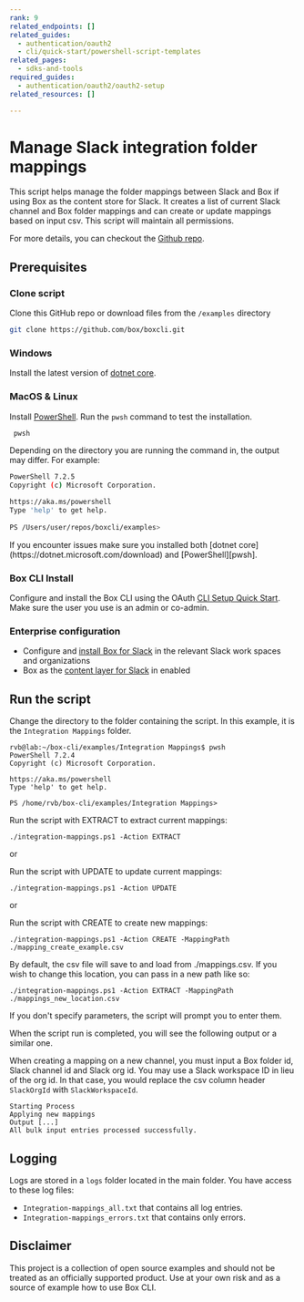 ```yaml
---
rank: 9
related_endpoints: []
related_guides:
  - authentication/oauth2
  - cli/quick-start/powershell-script-templates
related_pages:
  - sdks-and-tools
required_guides:
  - authentication/oauth2/oauth2-setup
related_resources: []

---
```

# Manage Slack integration folder mappings

<!-- markdownlint-disable line-length -->

This script helps manage the folder mappings between Slack and Box if using Box
as the content store for Slack. It creates a list of current Slack channel and
Box folder mappings and can create or update mappings based on input csv. This
script will maintain all permissions.

For more details, you can checkout the [Github repo][1].

## Prerequisites

### Clone script

Clone this GitHub repo or download files from the `/examples` directory

   ```bash
   git clone https://github.com/box/boxcli.git
   ```

### Windows

Install the latest version of [dotnet core](https://dotnet.microsoft.com/download).

### MacOS & Linux

Install [PowerShell][pwsh]. Run the `pwsh` command to test the installation.

   ```bash
    pwsh 
   ```

Depending on the directory you are
running the command in, the output may differ.
For example:

   ```bash
   PowerShell 7.2.5
   Copyright (c) Microsoft Corporation.

   https://aka.ms/powershell
   Type 'help' to get help.
     
   PS /Users/user/repos/boxcli/examples> 
   ```

   <message>
      If you encounter issues make sure you installed both 
      [dotnet core](https://dotnet.microsoft.com/download) and 
      [PowerShell][pwsh].
   </message>

### Box CLI Install

Configure and install the Box CLI using the OAuth [CLI Setup Quick Start][oauth-guide]. Make sure the user you use is an admin or co-admin.

### Enterprise configuration

* Configure and [install Box for Slack][install-slack] in the relevant Slack work spaces and organizations
* Box as the [content layer for Slack][content-layer] in enabled

## Run the script

Change the directory to the folder containing the script. In this example, it is the `Integration Mappings` folder.

```pwsh
rvb@lab:~/box-cli/examples/Integration Mappings$ pwsh
PowerShell 7.2.4
Copyright (c) Microsoft Corporation.

https://aka.ms/powershell
Type 'help' to get help.

PS /home/rvb/box-cli/examples/Integration Mappings>
```

Run the script with EXTRACT to extract current mappings:

```pwsh
./integration-mappings.ps1 -Action EXTRACT
```

or

Run the script with UPDATE to update current mappings:

```pwsh
./integration-mappings.ps1 -Action UPDATE
```

or

Run the script with CREATE to create new mappings:

```pwsh
./integration-mappings.ps1 -Action CREATE -MappingPath ./mapping_create_example.csv
```

By default, the csv file will save to and load from ./mappings.csv. If you wish to change this location, you can pass in a new path like so:

```pwsh
./integration-mappings.ps1 -Action EXTRACT -MappingPath ./mappings_new_location.csv
```

If you don't specify parameters, the script will prompt you to enter them.

When the script run is completed, you will see the following
output or a similar one.

When creating a mapping on a new channel, you must input a Box folder id, Slack channel id and Slack org id. You may use a Slack workspace ID in lieu of the org id. In that case, you would replace the csv column header `SlackOrgId` with `SlackWorkspaceId`.

```pwsh
Starting Process
Applying new mappings
Output [...]
All bulk input entries processed successfully.
```

## Logging

Logs are stored in a `logs` folder located in the main folder. You have access to these log files:

* `Integration-mappings_all.txt` that contains all log entries.
* `Integration-mappings_errors.txt` that contains only errors.

## Disclaimer

This project is a collection of open source examples and should not be treated as an officially supported product. Use at your own risk and as a source of example how to use Box CLI.

[pwsh]: https://docs.microsoft.com/en-us/powershell/scripting/install/installing-powershell?view=powershell-7.2
[oauth-guide]: https://developer.box.com/guides/cli/quick-start/
[install-slack]: https://support.box.com/hc/en-us/articles/360044195313-Installing-and-Using-the-Box-for-Slack-Integration
[content-layer]: https://support.box.com/hc/en-us/articles/4415585987859-Box-as-the-Content-Layer-for-Slack
[1]: https://github.com/box/boxcli/tree/main/examples/Integration%20Mappings
